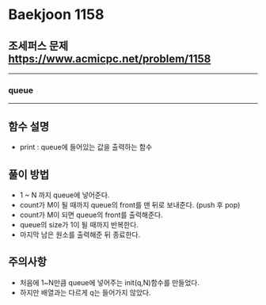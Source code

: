 Baekjoon 1158
=============
조세퍼스 문제  <https://www.acmicpc.net/problem/1158>
---------------
- - -
### queue
- - -
## 함수 설명
- print : queue에 들어있는 값을 출력하는 함수

## 풀이 방법
- 1 ~ N 까지 queue에 넣어준다.
- count가 M이 될 때까지 queue의 front를 맨 뒤로 보내준다. (push 후 pop)
- count가 M이 되면 queue의 front를 출력해준다.
- queue의 size가 1이 될 때까지 반복한다.
- 마지막 남은 원소를 출력해준 뒤 종료한다.

## 주의사항
- 처음에 1~N만큼 queue에 넣어주는 init(q,N)함수를 만들었다.
- 하지만 배열과는 다르게 q는 들어가지 않았다.
